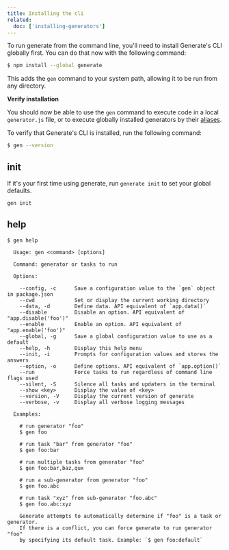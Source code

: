 ```yaml
---
title: Installing the cli
related:
  doc: ['installing-generators']
---
```


To run generate from the command line, you'll need to install Generate's CLI globally first. You can do that now with the following command:

```sh
$ npm install --global generate
```

This adds the `gen` command to your system path, allowing it to be run from any directory.

**Verify installation**

You should now be able to use the `gen` command to execute code in a local `generator.js` file, or to execute globally installed generators by their [aliases](docs/#generator-aliases).

To verify that Generate's CLI is installed, run the following command:

```sh
$ gen --version
```

## init

If it's your first time using generate, run `generate init` to set your global defaults.

```sh
gen init
```

## help

```console
$ gen help

  Usage: gen <command> [options]

  Command: generator or tasks to run

  Options:

    --config, -c      Save a configuration value to the `gen` object in package.json
    --cwd             Set or display the current working directory
    --data, -d        Define data. API equivalent of `app.data()`
    --disable         Disable an option. API equivalent of "app.disable('foo')"
    --enable          Enable an option. API equivalent of "app.enable('foo')"
    --global, -g      Save a global configuration value to use as a default
    --help, -h        Display this help menu
    --init, -i        Prompts for configuration values and stores the answers
    --option, -o      Define options. API equivalent of `app.option()`
    --run             Force tasks to run regardless of command line flags used
    --silent, -S      Silence all tasks and updaters in the terminal
    --show <key>      Display the value of <key>
    --version, -V     Display the current version of generate
    --verbose, -v     Display all verbose logging messages

  Examples:

    # run generator "foo"
    $ gen foo

    # run task "bar" from generator "foo"
    $ gen foo:bar

    # run multiple tasks from generator "foo"
    $ gen foo:bar,baz,qux

    # run a sub-generator from generator "foo"
    $ gen foo.abc

    # run task "xyz" from sub-generator "foo.abc"
    $ gen foo.abc:xyz

    Generate attempts to automatically determine if "foo" is a task or generator.
    If there is a conflict, you can force generate to run generator "foo"
    by specifying its default task. Example: `$ gen foo:default`
```
